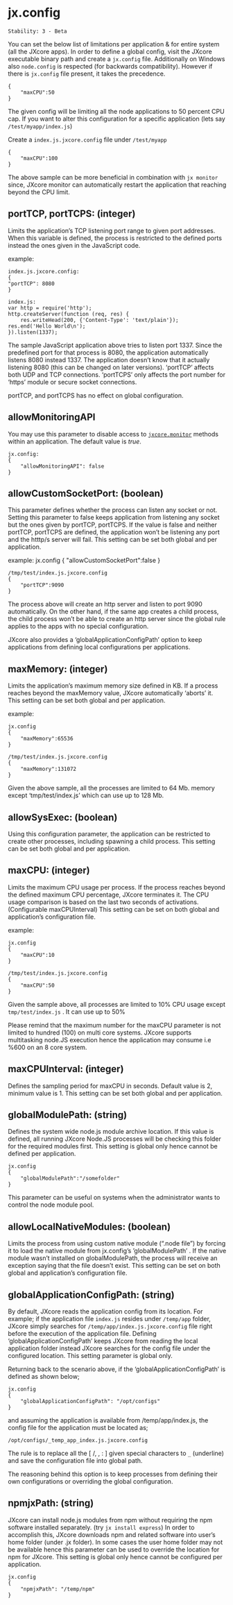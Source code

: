 # jx.config

    Stability: 3 - Beta

You can set the below list of limitations per application & for entire system (all the JXcore apps).
In order to define a global config, visit the JXcore executable binary path and create a `jx.config` file.
Additionally on Windows also `node.config` is respected (for backwards compatibility). However if there is `jx.config` file present, it takes the precedence.

    {
        "maxCPU":50
    }

The given config will be limiting all the node applications to 50 percent CPU cap. If you want to alter this configuration for a specific application (lets say `/test/myapp/index.js`)

Create a `index.js.jxcore.config` file under `/test/myapp`

    {
        "maxCPU":100
    }

The above sample can be more beneficial in combination with `jx monitor` since, JXcore monitor can automatically restart the application that reaching beyond the CPU limit.


## portTCP, portTCPS: (integer)

Limits the application’s TCP listening port range to given port addresses. When this variable is defined, the process is restricted to the defined ports instead the ones given in the JavaScript code.

example:

    index.js.jxcore.config:
    {
    "portTCP": 8080
    }

    index.js:
    var http = require('http');
    http.createServer(function (req, res) {
        res.writeHead(200, {'Content-Type': 'text/plain'});
    res.end('Hello World\n');
    }).listen(1337);

The sample JavaScript application above tries to listen port 1337. Since the predefined port for that process is 8080, the application automatically listens 8080 instead 1337. The application doesn’t know that it actually listening 8080 (this can be changed on later versions).  ‘portTCP’ affects both UDP and TCP connections. ‘portTCPS’ only affects the port number for ‘https’ module or secure socket connections.

portTCP, and portTCPS has no effect on global configuration.

## allowMonitoringAPI

You may use this parameter to disable access to [`jxcore.monitor`](jxcore-monitor.markdown#api) methods within an application.
The default value is *true*.

    jx.config:
    {
        "allowMonitoringAPI": false
    }


## allowCustomSocketPort: (boolean)

This parameter defines whether the process can listen any socket or not. Setting this parameter to false keeps application from listening any socket but the ones given by portTCP, portTCPS. If the value is false and neither portTCP, portTCPS are defined, the application won’t be listening any port and the htttp/s server will fail. This setting can be set both global and per application.


example:
    jx.config
    {
        "allowCustomSocketPort":false
    }

    /tmp/test/index.js.jxcore.config
    {
        "portTCP":9090
    }

The process above will create an http server and listen to port 9090 automatically. On the other hand, if the same app creates a child process, the child process won’t be able to create an http server since the global rule applies to the apps with no special configuration.

JXcore also provides a ‘globalApplicationConfigPath’ option to keep applications from defining local configurations per applications.


## maxMemory: (integer)

Limits the application’s maximum memory size defined in KB. If a process reaches beyond the maxMemory value, JXcore automatically ‘aborts’ it. This setting can be set both global and per application.

example:

    jx.config
    {
        "maxMemory":65536
    }

    /tmp/test/index.js.jxcore.config
    {
        "maxMemory":131072
    }

Given the above sample, all the processes are limited to 64 Mb. memory except ‘tmp/test/index.js’ which can use up to 128 Mb.


## allowSysExec: (boolean)

Using this configuration parameter, the application can be restricted to create other processes, including spawning a child process. This setting can be set both global and per application.


## maxCPU: (integer)

Limits the maximum CPU usage per process. If the process reaches beyond the defined maximum CPU percentage, JXcore terminates it. The CPU usage comparison is based on the last two seconds of activations. (Configurable maxCPUInterval) This setting can be set on both global and application’s configuration file.

example:

    jx.config
    {
        "maxCPU":10
    }

    /tmp/test/index.js.jxcore.config
    {
        "maxCPU":50
    }

Given the sample above, all processes are limited to 10% CPU usage except `tmp/test/index.js` . It can use up to 50%

Please remind that the maximum number for the maxCPU parameter is not limited to hundred (100) on multi core systems. JXcore supports multitasking node.JS execution hence the application may consume i.e %600 on an 8 core system.


## maxCPUInterval: (integer)

Defines the sampling period for maxCPU in seconds. Default value is 2, minimum value is 1. This setting can be set both global and per application.


## globalModulePath: (string)

Defines the system wide node.js module archive location. If this value is defined, all running JXcore Node.JS processes will be checking this folder for the required modules first. This setting is global only hence cannot be defined per application.

    jx.config
    {
        "globalModulePath":"/somefolder"
    }

This parameter can be useful on systems when the administrator wants to control the node module pool.

## allowLocalNativeModules: (boolean)

Limits the process from using custom native module (“.node file”) by forcing it to load the native module from jx.config’s ’globalModulePath’ . If the native module wasn’t installed on globalModulePath, the process will receive an exception saying that the file doesn’t exist. This setting can be set on both global and application’s configuration file.


## globalApplicationConfigPath: (string)

By default, JXcore reads the application config from its location. For example; if the application file `index.js` resides under `/temp/app` folder, JXcore simply searches for `/temp/app/index.js.jxcore.config` file right before the execution of the application file. Defining ‘globalApplicationConfigPath’ keeps JXcore from reading the local application folder instead JXcore searches for the config file under the configured location. This setting parameter is global only.

Returning back to the scenario above, if the ‘globalApplicationConfigPath’ is defined as shown below;

    jx.config
    {
        "globalApplicationConfigPath": "/opt/configs"
    }

and assuming the application is available from /temp/app/index.js, the config file for the application must be located as;

`/opt/configs/_temp_app_index.js.jxcore.config`

The rule is to replace all the [ /, \, : ] given special characters to `_` (underline) and save the configuration file into global path.

The reasoning behind this option is to keep processes from defining their own configurations or overriding the global configuration.


## npmjxPath: (string)

JXcore can install node.js modules from npm without requiring the npm software installed separately. (try `jx install express`) In order to accomplish this, JXcore downloads npm and related software into user’s home folder (under .jx folder). In some cases the user home folder may not be available hence this parameter can be used to override the location for npm for JXcore. This setting is global only hence cannot be configured per application.

    jx.config
    {
        "npmjxPath": "/temp/npm"
    }
